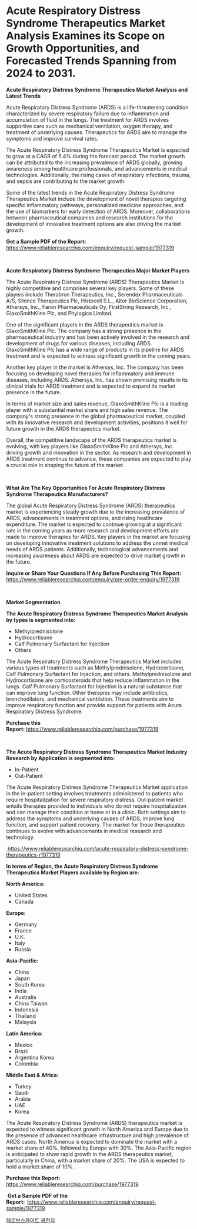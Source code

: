 <p><h1>Acute Respiratory Distress Syndrome Therapeutics Market Analysis Examines its Scope on Growth Opportunities, and Forecasted Trends Spanning from 2024 to 2031.</h1></p><p><strong>Acute Respiratory Distress Syndrome Therapeutics Market Analysis and Latest Trends</strong></p>
<p><p>Acute Respiratory Distress Syndrome (ARDS) is a life-threatening condition characterized by severe respiratory failure due to inflammation and accumulation of fluid in the lungs. The treatment for ARDS involves supportive care such as mechanical ventilation, oxygen therapy, and treatment of underlying causes. Therapeutics for ARDS aim to manage the symptoms and improve survival rates.</p><p>The Acute Respiratory Distress Syndrome Therapeutics Market is expected to grow at a CAGR of 5.4% during the forecast period. The market growth can be attributed to the increasing prevalence of ARDS globally, growing awareness among healthcare professionals, and advancements in medical technologies. Additionally, the rising cases of respiratory infections, trauma, and sepsis are contributing to the market growth.</p><p>Some of the latest trends in the Acute Respiratory Distress Syndrome Therapeutics Market include the development of novel therapies targeting specific inflammatory pathways, personalized medicine approaches, and the use of biomarkers for early detection of ARDS. Moreover, collaborations between pharmaceutical companies and research institutions for the development of innovative treatment options are also driving the market growth.</p></p>
<p><strong>Get a Sample PDF of the Report:&nbsp;</strong> <a href="https://www.reliableresearchiq.com/enquiry/request-sample/1977319">https://www.reliableresearchiq.com/enquiry/request-sample/1977319</a></p>
<p>&nbsp;</p>
<p><strong>Acute Respiratory Distress Syndrome Therapeutics Major Market Players</strong></p>
<p><p>The Acute Respiratory Distress Syndrome (ARDS) Therapeutics Market is highly competitive and comprises several key players. Some of these players include Therabron Therapeutics, Inc., Serendex Pharmaceuticals A/S, Silence Therapeutics Plc, Histocell S.L., Altor BioScience Corporation, Athersys, Inc., Faron Pharmaceuticals Oy, FirstString Research, Inc., GlaxoSmithKline Plc, and Phylogica Limited.</p><p>One of the significant players in the ARDS therapeutics market is GlaxoSmithKline Plc. The company has a strong presence in the pharmaceutical industry and has been actively involved in the research and development of drugs for various diseases, including ARDS. GlaxoSmithKline Plc has a wide range of products in its pipeline for ARDS treatment and is expected to witness significant growth in the coming years.</p><p>Another key player in the market is Athersys, Inc. The company has been focusing on developing novel therapies for inflammatory and immune diseases, including ARDS. Athersys, Inc. has shown promising results in its clinical trials for ARDS treatment and is expected to expand its market presence in the future.</p><p>In terms of market size and sales revenue, GlaxoSmithKline Plc is a leading player with a substantial market share and high sales revenue. The company's strong presence in the global pharmaceutical market, coupled with its innovative research and development activities, positions it well for future growth in the ARDS therapeutics market.</p><p>Overall, the competitive landscape of the ARDS therapeutics market is evolving, with key players like GlaxoSmithKline Plc and Athersys, Inc. driving growth and innovation in the sector. As research and development in ARDS treatment continue to advance, these companies are expected to play a crucial role in shaping the future of the market.</p></p>
<p>&nbsp;</p>
<p><strong>What Are The Key Opportunities For Acute Respiratory Distress Syndrome Therapeutics Manufacturers?</strong></p>
<p><p>The global Acute Respiratory Distress Syndrome (ARDS) therapeutics market is experiencing steady growth due to the increasing prevalence of ARDS, advancements in treatment options, and rising healthcare expenditure. The market is expected to continue growing at a significant rate in the coming years as more research and development efforts are made to improve therapies for ARDS. Key players in the market are focusing on developing innovative treatment solutions to address the unmet medical needs of ARDS patients. Additionally, technological advancements and increasing awareness about ARDS are expected to drive market growth in the future.</p></p>
<p><strong>Inquire or Share Your Questions If Any Before Purchasing This Report:</strong> <a href="https://www.reliableresearchiq.com/enquiry/pre-order-enquiry/1977319">https://www.reliableresearchiq.com/enquiry/pre-order-enquiry/1977319</a></p>
<p>&nbsp;</p>
<p><strong>Market Segmentation</strong></p>
<p><strong>The Acute Respiratory Distress Syndrome Therapeutics Market Analysis by types is segmented into:</strong></p>
<p><ul><li>Methylprednisolone</li><li>Hydrocortisone</li><li>Calf Pulmonary Surfactant for Injection</li><li>Others</li></ul></p>
<p><p>The Acute Respiratory Distress Syndrome Therapeutics Market includes various types of treatments such as Methylprednisolone, Hydrocortisone, Calf Pulmonary Surfactant for Injection, and others. Methylprednisolone and Hydrocortisone are corticosteroids that help reduce inflammation in the lungs. Calf Pulmonary Surfactant for Injection is a natural substance that can improve lung function. Other therapies may include antibiotics, bronchodilators, and mechanical ventilation. These treatments aim to improve respiratory function and provide support for patients with Acute Respiratory Distress Syndrome.</p></p>
<p><strong>Purchase this Report:&nbsp;</strong><a href="https://www.reliableresearchiq.com/purchase/1977319">https://www.reliableresearchiq.com/purchase/1977319</a></p>
<p>&nbsp;</p>
<p><strong>The Acute Respiratory Distress Syndrome Therapeutics Market Industry Research by Application is segmented into:</strong></p>
<p><ul><li>In-Patient</li><li>Out-Patient</li></ul></p>
<p><p>The Acute Respiratory Distress Syndrome Therapeutics Market application in the in-patient setting involves treatments administered to patients who require hospitalization for severe respiratory distress. Out-patient market entails therapies provided to individuals who do not require hospitalization and can manage their condition at home or in a clinic. Both settings aim to address the symptoms and underlying causes of ARDS, improve lung function, and support patient recovery. The market for these therapeutics continues to evolve with advancements in medical research and technology.</p></p>
<p><a href="https://www.reliableresearchiq.com/acute-respiratory-distress-syndrome-therapeutics-r1977319">&nbsp;https://www.reliableresearchiq.com/acute-respiratory-distress-syndrome-therapeutics-r1977319</a></p>
<p><strong>In terms of Region, the Acute Respiratory Distress Syndrome Therapeutics Market Players available by Region are:</strong></p>
<p>
    <p> <strong> North America: </strong>
        <ul>
            <li>United States</li>
            <li>Canada</li>
        </ul>
        </p> 
    <p> <strong> Europe: </strong>
        <ul>
            <li>Germany</li>
            <li>France</li>
            <li>U.K.</li>
            <li>Italy</li>
            <li>Russia</li>
        </ul>
        </p> 
    <p> <strong> Asia-Pacific: </strong>
        <ul>
            <li>China</li>
            <li>Japan</li>
            <li>South Korea</li>
            <li>India</li>
            <li>Australia</li>
            <li>China Taiwan</li>
            <li>Indonesia</li>
            <li>Thailand</li>
            <li>Malaysia</li>
        </ul>
        </p> 
    <p> <strong> Latin America: </strong>
        <ul>
            <li>Mexico</li>
            <li>Brazil</li>
            <li>Argentina Korea</li>
            <li>Colombia</li>
        </ul>
        </p> 
    <p> <strong> Middle East & Africa: </strong>
        <ul>
            <li>Turkey</li>
            <li>Saudi</li>
            <li>Arabia</li>
            <li>UAE</li>
            <li>Korea</li>
        </ul>
    </p>
    </p>
<p><p>The Acute Respiratory Distress Syndrome (ARDS) therapeutics market is expected to witness significant growth in North America and Europe due to the presence of advanced healthcare infrastructure and high prevalence of ARDS cases. North America is expected to dominate the market with a market share of 40%, followed by Europe with 30%. The Asia-Pacific region is anticipated to show rapid growth in the ARDS therapeutics market, particularly in China, with a market share of 20%. The USA is expected to hold a market share of 10%.</p></p>
<p><strong>Purchase this Report: </strong><a href="https://www.reliableresearchiq.com/purchase/1977319">https://www.reliableresearchiq.com/purchase/1977319</a></p>
<p>&nbsp;<strong>Get a Sample PDF of the Report:&nbsp;&nbsp;</strong><a href="https://www.reliableresearchiq.com/enquiry/request-sample/1977319">https://www.reliableresearchiq.com/enquiry/request-sample/1977319</a></p>
<p><strong></strong></p>
<p><p><a href="https://github.com/mpodehpw07370073/Market-Research-Report-List-3/blob/main/729019773841.md">페로브스카이트 광전지</a></p></p>